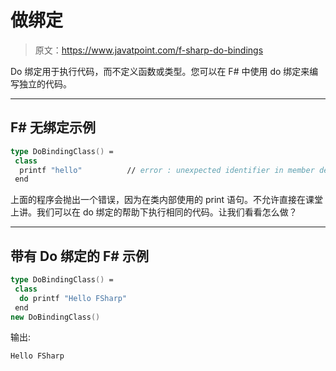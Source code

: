 # 做绑定

> 原文：<https://www.javatpoint.com/f-sharp-do-bindings>

Do 绑定用于执行代码，而不定义函数或类型。您可以在 F# 中使用 do 绑定来编写独立的代码。

* * *

## F# 无绑定示例

```fs
type DoBindingClass() = 
 class
  printf "hello"          // error : unexpected identifier in member definition
 end

```

上面的程序会抛出一个错误，因为在类内部使用的 print 语句。不允许直接在课堂上讲。我们可以在 do 绑定的帮助下执行相同的代码。让我们看看怎么做？

* * *

## 带有 Do 绑定的 F# 示例

```fs
type DoBindingClass() = 
 class
  do printf "Hello FSharp"   
 end
new DoBindingClass()

```

输出:

```fs
Hello FSharp

```